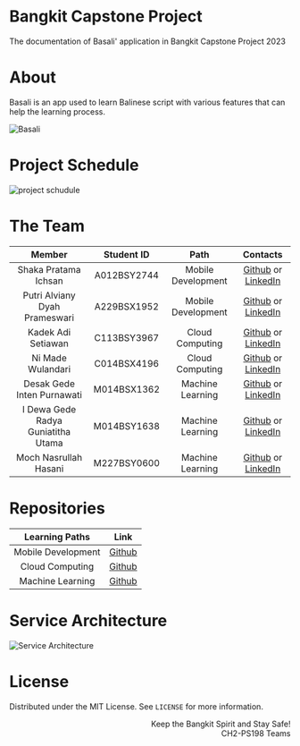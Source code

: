 # Bangkit Capstone Project
The documentation of Basali' application in Bangkit Capstone Project 2023

# About
Basali is an app used to learn Balinese script with various features that can help the learning process.

![Basali](https://github.com/adisetiawanx/basali/assets/64405574/9f5cf671-865f-474f-910a-5c64ae3006cb)

# Project Schedule
![project schudule](https://github.com/adisetiawanx/basali/assets/64405574/7b1c5e1a-58e8-4d7b-85e6-3e22fc7ace1e)

# The Team

|            Member           | Student ID |        Path        |                                                     Contacts                                                      |
| :-------------------------: | :--------: | :----------------: | :-----------------------------------------------------------------------------------------------------------------: |
|        Shaka Pratama Ichsan       | A012BSY2744 |  Mobile Development  |  [Github](https://github.com/shaka2003) or [LinkedIn](http://www.linkedin.com/in/shaka-pratama-ichsan)          |
|      Putri Alviany Dyah Prameswari     | A229BSX1952 |  Mobile Development  | [Github](https://github.com/ptrdyp)  or [LinkedIn](https://www.linkedin.com/in/putrialviany)    |
|     Kadek Adi Setiawan     | C113BSY3967 | Cloud Computing | [Github](https://github.com/adisetiawanx)  or [LinkedIn](https://www.linkedin.com/in/adisetiawanx/)            |
|      Ni Made Wulandari     | C014BSX4196 | Cloud Computing | [Github](https://github.com/mdwulandari)  or [LinkedIn](http://www.linkedin.com/in/ni-made-wulandari-446860216)      |
|     Desak Gede Inten Purnawati     | M014BSX1362 |   Machine Learning  | [Github](https://github.com/desakintan)   or [LinkedIn](https://www.linkedin.com/in/desak-inten-purnawati/)            |
| I Dewa Gede Radya Guniatitha Utama | M014BSY1638 |   Machine Learning  | [Github](https://github.com/DewaRadya) or [LinkedIn](http://www.linkedin.com/in/idewagederadyaguniatithautama)      |
| Moch Nasrullah Hasani | M227BSY0600 |   Machine Learning  | [Github](https://github.com/mnasrullahh) or [LinkedIn](https://www.linkedin.com/in/moch-nasrullah-hasani/)   |

# Repositories

|   Learning Paths   |                                Link                                |
| :----------------: | :----------------------------------------------------------------: |
| Mobile Development | [Github](https://github.com/adisetiawanx/basali/tree/md/master)    |
|   Cloud Computing  |  [Github](https://github.com/adisetiawanx/basali/tree/cc/master)   |
|  Machine Learning  |   [Github](https://github.com/adisetiawanx/basali/tree/ml/master)  |

# Service Architecture
![Service Architecture](https://github.com/adisetiawanx/basali/assets/64405574/1638e22b-0bbd-4ff2-94d9-92a50bbf8528)


# License
Distributed under the MIT License. See `LICENSE` for more information.

<p align="right"> Keep the Bangkit Spirit and Stay Safe! <br> CH2-PS198 Teams </p>

